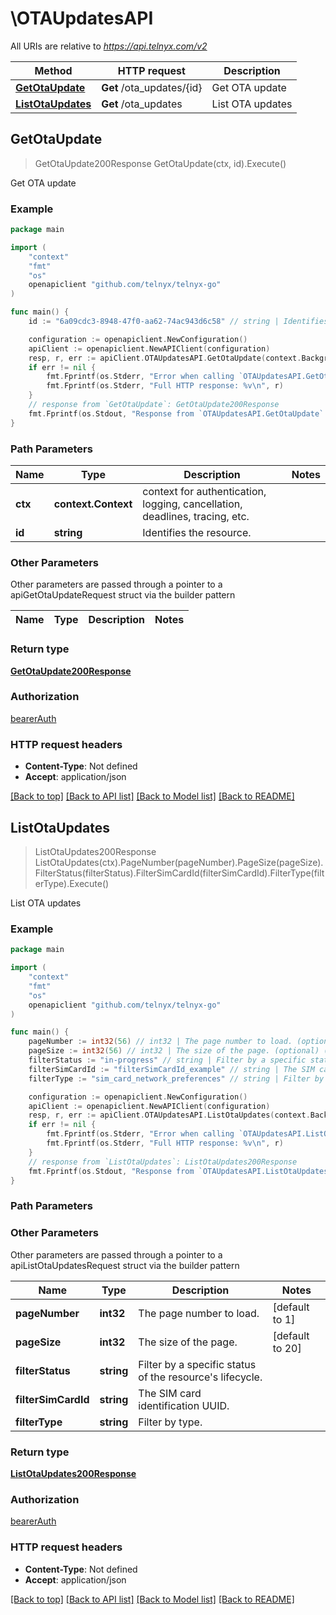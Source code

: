 # \OTAUpdatesAPI

All URIs are relative to *https://api.telnyx.com/v2*

Method | HTTP request | Description
------------- | ------------- | -------------
[**GetOtaUpdate**](OTAUpdatesAPI.md#GetOtaUpdate) | **Get** /ota_updates/{id} | Get OTA update
[**ListOtaUpdates**](OTAUpdatesAPI.md#ListOtaUpdates) | **Get** /ota_updates | List OTA updates



## GetOtaUpdate

> GetOtaUpdate200Response GetOtaUpdate(ctx, id).Execute()

Get OTA update



### Example

```go
package main

import (
	"context"
	"fmt"
	"os"
	openapiclient "github.com/telnyx/telnyx-go"
)

func main() {
	id := "6a09cdc3-8948-47f0-aa62-74ac943d6c58" // string | Identifies the resource.

	configuration := openapiclient.NewConfiguration()
	apiClient := openapiclient.NewAPIClient(configuration)
	resp, r, err := apiClient.OTAUpdatesAPI.GetOtaUpdate(context.Background(), id).Execute()
	if err != nil {
		fmt.Fprintf(os.Stderr, "Error when calling `OTAUpdatesAPI.GetOtaUpdate``: %v\n", err)
		fmt.Fprintf(os.Stderr, "Full HTTP response: %v\n", r)
	}
	// response from `GetOtaUpdate`: GetOtaUpdate200Response
	fmt.Fprintf(os.Stdout, "Response from `OTAUpdatesAPI.GetOtaUpdate`: %v\n", resp)
}
```

### Path Parameters


Name | Type | Description  | Notes
------------- | ------------- | ------------- | -------------
**ctx** | **context.Context** | context for authentication, logging, cancellation, deadlines, tracing, etc.
**id** | **string** | Identifies the resource. | 

### Other Parameters

Other parameters are passed through a pointer to a apiGetOtaUpdateRequest struct via the builder pattern


Name | Type | Description  | Notes
------------- | ------------- | ------------- | -------------


### Return type

[**GetOtaUpdate200Response**](GetOtaUpdate200Response.md)

### Authorization

[bearerAuth](../README.md#bearerAuth)

### HTTP request headers

- **Content-Type**: Not defined
- **Accept**: application/json

[[Back to top]](#) [[Back to API list]](../README.md#documentation-for-api-endpoints)
[[Back to Model list]](../README.md#documentation-for-models)
[[Back to README]](../README.md)


## ListOtaUpdates

> ListOtaUpdates200Response ListOtaUpdates(ctx).PageNumber(pageNumber).PageSize(pageSize).FilterStatus(filterStatus).FilterSimCardId(filterSimCardId).FilterType(filterType).Execute()

List OTA updates

### Example

```go
package main

import (
	"context"
	"fmt"
	"os"
	openapiclient "github.com/telnyx/telnyx-go"
)

func main() {
	pageNumber := int32(56) // int32 | The page number to load. (optional) (default to 1)
	pageSize := int32(56) // int32 | The size of the page. (optional) (default to 20)
	filterStatus := "in-progress" // string | Filter by a specific status of the resource's lifecycle. (optional)
	filterSimCardId := "filterSimCardId_example" // string | The SIM card identification UUID. (optional)
	filterType := "sim_card_network_preferences" // string | Filter by type. (optional)

	configuration := openapiclient.NewConfiguration()
	apiClient := openapiclient.NewAPIClient(configuration)
	resp, r, err := apiClient.OTAUpdatesAPI.ListOtaUpdates(context.Background()).PageNumber(pageNumber).PageSize(pageSize).FilterStatus(filterStatus).FilterSimCardId(filterSimCardId).FilterType(filterType).Execute()
	if err != nil {
		fmt.Fprintf(os.Stderr, "Error when calling `OTAUpdatesAPI.ListOtaUpdates``: %v\n", err)
		fmt.Fprintf(os.Stderr, "Full HTTP response: %v\n", r)
	}
	// response from `ListOtaUpdates`: ListOtaUpdates200Response
	fmt.Fprintf(os.Stdout, "Response from `OTAUpdatesAPI.ListOtaUpdates`: %v\n", resp)
}
```

### Path Parameters



### Other Parameters

Other parameters are passed through a pointer to a apiListOtaUpdatesRequest struct via the builder pattern


Name | Type | Description  | Notes
------------- | ------------- | ------------- | -------------
 **pageNumber** | **int32** | The page number to load. | [default to 1]
 **pageSize** | **int32** | The size of the page. | [default to 20]
 **filterStatus** | **string** | Filter by a specific status of the resource&#39;s lifecycle. | 
 **filterSimCardId** | **string** | The SIM card identification UUID. | 
 **filterType** | **string** | Filter by type. | 

### Return type

[**ListOtaUpdates200Response**](ListOtaUpdates200Response.md)

### Authorization

[bearerAuth](../README.md#bearerAuth)

### HTTP request headers

- **Content-Type**: Not defined
- **Accept**: application/json

[[Back to top]](#) [[Back to API list]](../README.md#documentation-for-api-endpoints)
[[Back to Model list]](../README.md#documentation-for-models)
[[Back to README]](../README.md)

